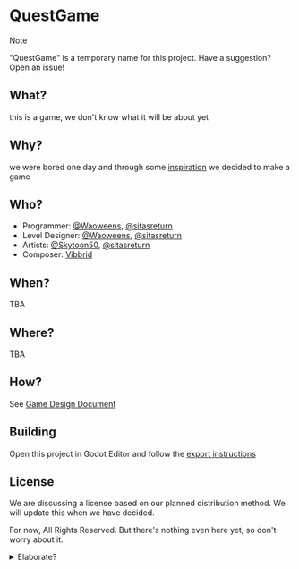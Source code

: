 # QuestGame
> [!NOTE]
> "QuestGame" is a temporary name for this project. Have a suggestion? Open an issue!

## What?
this is a game, we don't know what it will be about yet

## Why?
we were bored one day and through some [inspiration](https://develop.games/) we decided to make a game

## Who?
- Programmer: [@Waoweens](https://github.com/Waoweens), [@sitasreturn](https://github.com/sitasreturn)
- Level Designer: [@Waoweens](https://github.com/Waoweens), [@sitasreturn](https://github.com/sitasreturn)
- Artists: [@Skytoon50](https://github.com/Skytoon50), [@sitasreturn](https://github.com/sitasreturn)
- Composer: [Vibbrid](https://www.youtube.com/@vibbrid)

## When?
TBA

## Where?
TBA

## How?
See [Game Design Document](https://github.com/Meowcorp-Group/QuestGame/wiki/Game-Design-Document)

## Building
Open this project in Godot Editor and follow the [export instructions](https://docs.godotengine.org/en/stable/tutorials/export/exporting_projects.html)

## License
We are discussing a license based on our planned distribution method. We will update this when we have decided.

For now, All Rights Reserved. But there's nothing even here yet, so don't worry about it.

<details>
<summary>Elaborate?</summary>

We really want to release this under GPL, but some platforms, such as Steam, [have restrictions on GPL software](https://partner.steamgames.com/doc/sdk/uploading/distributing_opensource). We are looking into ways to get around this, but we may have to release under a different license.

Ideas:
- Release the game under GPL, but have a separate license for the Steam release
- LGPL (this may also have restrictions on Steam)
- MIT/Expat (i hate this license)
- MPL
- Apache
- BSD

> [!NOTE]
> This game may not even be released on Steam, since we (I) cannot afford to start an LLC (up to $4000 USD!), and releasing as an individual (Sole Proprietorship) has some legal risks.

> this legal stuff is making me go insane.
> come back in 2 days where we'll probably have this out as L/GPL*

</details>
